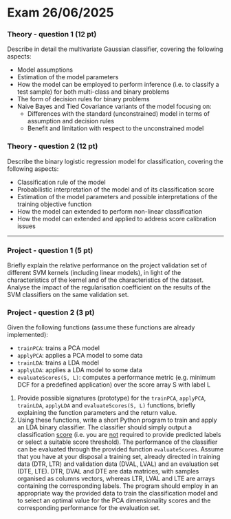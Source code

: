 # Exam 26/06/2025

### Theory - question 1 (12 pt)

Describe in detail the multivariate Gaussian classifier, covering the following aspects:
- Model assumptions
- Estimation of the model parameters
- How the model can be employed to perform inference (i.e. to classify a test sample) for both multi-class and binary problems
- The form of decision rules for binary problems
- Naive Bayes and Tied Covariance variants of the model focusing on:
	- Differences with the standard (unconstrained) model in terms of assumption and decision rules
	- Benefit and limitation with respect to the unconstrained model

### Theory - question 2 (12 pt)
Describe the binary logistic regression model for classification, covering the following aspects:
- Classification rule of the model
- Probabilistic interpretation of the model and of its classification score
- Estimation of the model parameters and possible interpretations of the training objective function
- How the model can extended to perform non-linear classification
- How the model can extended and applied to address score calibration issues

---
### Project - question 1 (5 pt)

Briefly explain the relative performance on the project validation set of different SVM kernels (including linear models), in light of the characteristics of the kernel and of the characteristics of the dataset. Analyse the impact of the regularisation coefficient on the results of the SVM classifiers on the same validation set.

### Project - question 2 (3 pt)

Given the following functions (assume these functions are already implemented):
- `trainPCA`: trains a PCA model
- `applyPCA`: applies a PCA model to some data
- `trainLDA`: trains a LDA model
- `applyLDA`: applies a LDA model to some data
- `evaluateScores(S, L)`: computes a performance metric (e.g. minimum DCF for a predefined application) over the score array S with label L
1. Provide possible signatures (prototype) for the `trainPCA`, `applyPCA`, `trainLDA`, `applyLDA` and `evaluateScores(S, L)` functions, briefly explaining the function parameters and the return value.
2. Using these functions, write a short Python program to train and apply an LDA binary classifier. The classifier should simply output a classification <u>score</u> (i.e. you are <u>not</u> required to provide predicted labels or select a suitable score threshold). The performance of the classifier can be evaluated through the provided function `evaluateScores`. Assume that you have at your disposal a training set, already directed in training data (DTR, LTR) and validation data (DVAL, LVAL) and an evaluation set (DTE, LTE). DTR, DVAL and DTE are data matrices, with samples organised as columns vectors, whereas LTR, LVAL and LTE are arrays containing the corresponding labels. The program should employ in an appropriate way the provided data to train the classification model and to select an optimal value for the PCA dimensionality scores and the corresponding performance for the evaluation set.
